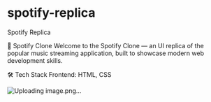 # spotify-replica
Spotify Replica

🎵 Spotify Clone
Welcome to the Spotify Clone — an UI replica of the popular music streaming application, built to showcase modern web development skills.


🛠️ Tech Stack
Frontend: HTML, CSS

![Uploading image.png…]()

